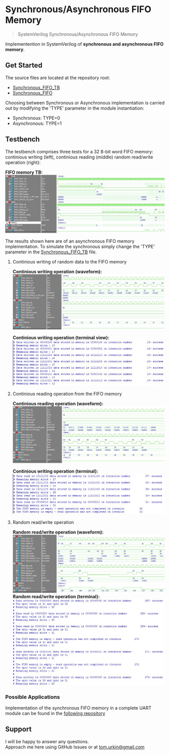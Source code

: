 # Synchronous/Asynchronous FIFO Memory

> SystemVerilog Synchronous/Asynchronous FIFO Memory  

Implementention in SystemVerilog of __synchronous and asynchronous FIFO memory__.  

## Get Started

The source files  are located at the repository root:

- [Synchronous_FIFO_TB](./Synchronous_FIFO_TB.sv)
- [Synchronous_FIFO](./Synchronous_FIFO.sv)

Choosing between Synchronous or Asynchronous implementation is carried out by modifying the 'TYPE' parameter in the module instantiation:
- Synchronous: TYPE=0
- Asynchronous: TYPE=1

## Testbench

The testbench comprises three tests for a 32 8-bit word FIFO memory: continious writing (left), continious reading (middle) random read/write operation (right):

**FIFO memory TB:**
	![FIFO memory TB](./docs/read_write_mix.JPG) 

The results shown here are of an asynchronous FIFO memory implementation. To simulate the synchronous simply change the 'TYPE' parameter in the [Synchronous_FIFO_TB](./Synchronous_FIFO_TB.sv) file.

1.	Continious writing of random data to the FIFO memory

	**Continious writing operation (waveform):**
		![Continious writing operation](./docs/write_zoom.JPG) 

	**Continious writing operation (terminal view):**
		![QuestaSim wave window](./docs/write_zoom_2.JPG)  
	
	
2.	Continious reading operation from the FIFO memory  
	
	**Continious reading operation (waveform):**
		![QuestaSim terminal window](./docs/read_zoom.JPG) 

	**Continious writing operation (terminal):**
		![QuestaSim wave window](./docs/read_zoom_2.JPG)  
	
3.	Random read/write operation 

	**Random read/write operation (waveform):**
		![Random read/write operation](./docs/random.JPG) 
	**Random read/write operation (terminal):**
		![Random read/write operation](./docs/random_2.JPG) 



### Possible Applications

Implementation of the synchronous FIFO memory in a complete UART module can be found in the [following repository](https://github.com/tom-urkin/UART)

## Support

I will be happy to answer any questions.  
Approach me here using GitHub Issues or at tom.urkin@gmail.com